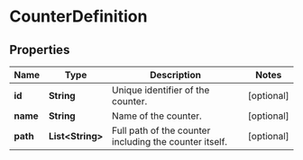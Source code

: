 
# CounterDefinition

## Properties
Name | Type | Description | Notes
------------ | ------------- | ------------- | -------------
**id** | **String** | Unique identifier of the counter. |  [optional]
**name** | **String** | Name of the counter. |  [optional]
**path** | **List&lt;String&gt;** | Full path of the counter including the counter itself. |  [optional]




